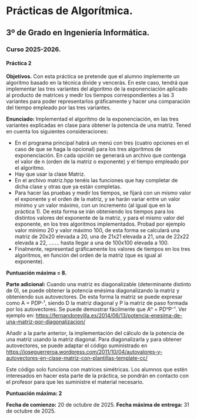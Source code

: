 # Prácticas de Algorítmica.
## 3º de Grado en Ingeniería Informática.
### Curso 2025-2026.
#### Práctica 2

**Objetivos.**
Con esta práctica se pretende que el alumno implemente un algoritmo basado en la técnica divide y vencerás. En este caso, tendrá que implementar las tres variantes del algoritmo de la exponenciación aplicado al producto de matrices y medir los tiempos correspondientes a las 3 variantes para poder representarlos gráficamente y hacer una comparación del tiempo empleado por las tres variantes.

**Enunciado:**
Implementad el algoritmo de la exponenciación, en las tres variantes explicadas en clase para obtener la potencia de una matriz. Tened en cuenta los siguientes consideraciones:

* En el programa principal habrá un menú con tres (cuatro opciones en el caso de que se haga la opcional) para los tres algoritmos de exponenciación. En cada opción se generará un archivo que contenga el valor de n (orden de la matriz o exponente) y el tiempo empleado por el algoritmo.
* Hay que usar la clase Matriz.
* En el archivo matriz.hpp tenéis las funciones que hay completar de dicha clase y otras que ya están completas.
* Para hacer las pruebas y medir los tiempos, se fijará con un mismo valor el exponente y el orden de la matriz, y se harán variar entre un valor mínimo y un valor máximo, con un incremento (al igual que en la práctica 1). De esta forma se irán obteniendo los tiempos para los distintos valores del exponente de la matriz, y para el mismo valor del exponente, en los tres algoritmos implementados. Probad por ejemplo valor mínimo 20 y valor máximo 100, de esta forma se calculará una matriz de 20x20 elevada a 20, una de 21x21 elevada a 21, una de 22x22 elevada a 22, ……. hasta llegar a una de 100x100 elevada a 100.
* Finalmente, representad gráficamente los valores de tiempos en los tres algoritmos, en función del orden de la matriz (que es igual al exponente).

**Puntuación máxima = 8.**

**Parte adicional:**
Cuando una matriz es diagonalizable (determinante distinto de 0), se puede obtener la potencia enésima diagonalizando la matriz y obteniendo sus autovectores. De esta forma la matriz se puede expresar como A = P*D*P-¹, siendo D la matriz diagonal y P la matriz de paso formada por los autovectores. Se puede demostrar fácilmente que Aⁿ = P*Dⁿ*P⁻¹. Ver ejemplo en: https://fernandorevilla.es/2014/06/13/potencia-enesima-de-una-matriz-por-diagonalizacion/

Añadir a la parte anterior, la implementación del cálculo de la potencia de una matriz usando la matriz diagonal. Para diagonalizarla y para obtener autovectores, se puede adaptar el código suministrado en https://joseguerreroa.wordpress.com/2011/10/04/autovalores-y-autovectores-en-clase-matriz-con-plantillas-template-cc/

Este código solo funciona con matrices simétricas.
Los alumnos que estén interesados en hacer esta parte de la práctica, se pondrán en contacto con el profesor para que les suministre el material necesario.

**Puntuación máxima: 2**

**Fecha de comienzo:** 20 de octubre de 2025.
**Fecha máxima de entrega:** 31 de octubre de 2025.
